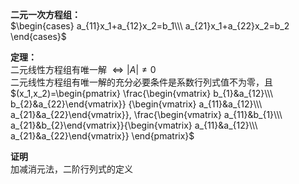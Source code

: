 **二元一次方程组：**  
$\begin{cases}  
a_{11}x_1+a_{12}x_2=b_1\\\  
a_{21}x_1+a_{22}x_2=b_2  
\end{cases}$  
  
**定理：**  
二元线性方程组有唯一解 $\Leftrightarrow|A|\neq0$  
二元线性方程组有唯一解的充分必要条件是系数行列式值不为零，且  
$(x_1,x_2)=\begin{pmatrix}  
\frac{\begin{vmatrix}  
b_{1}&a_{12}\\\ b_{2}&a_{22}\end{vmatrix}}  
{\begin{vmatrix}  
a_{11}&a_{12}\\\ a_{21}&a_{22}\end{vmatrix}},  
\frac{\begin{vmatrix}  
a_{11}&b_{1}\\\ a_{21}&b_{2}\end{vmatrix}}{\begin{vmatrix}  
a_{11}&a_{12}\\\ a_{21}&a_{22}\end{vmatrix}}  
\end{pmatrix}$  
  
**证明**  
加减消元法，二阶行列式的定义  
